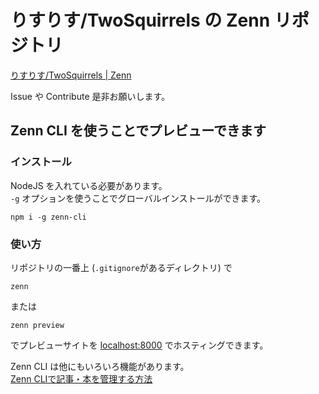# りすりす/TwoSquirrels の Zenn リポジトリ

[りすりす/TwoSquirrels | Zenn](https://zenn.dev/twosquirrels)  

Issue や Contribute 是非お願いします。  

## Zenn CLI を使うことでプレビューできます

### インストール

NodeJS を入れている必要があります。  
`-g` オプションを使うことでグローバルインストールができます。  

```shell
npm i -g zenn-cli
```

### 使い方

リポジトリの一番上 (`.gitignore`があるディレクトリ) で  

```shell
zenn
```

または  

```shell
zenn preview
```

でプレビューサイトを [localhost:8000](//localhost:8000) でホスティングできます。  

Zenn CLI は他にもいろいろ機能があります。  
[Zenn CLIで記事・本を管理する方法](https://zenn.dev/zenn/articles/zenn-cli-guide)  
